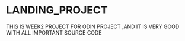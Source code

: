 # LANDING_PROJECT
THIS IS WEEK2 PROJECT FOR ODIN PROJECT ,AND IT IS VERY GOOD WITH ALL IMPORTANT SOURCE CODE
